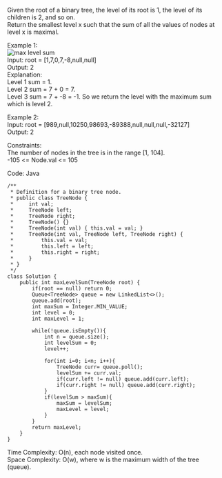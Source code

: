 Given the root of a binary tree, the level of its root is 1, the level of its children is 2, and so on.  
Return the smallest level x such that the sum of all the values of nodes at level x is maximal.  
  
Example 1:  
![max level sum](maxlevelsum.jfif)  
Input: root = [1,7,0,7,-8,null,null]  
Output: 2  
Explanation:  
Level 1 sum = 1.  
Level 2 sum = 7 + 0 = 7.  
Level 3 sum = 7 + -8 = -1.
So we return the level with the maximum sum which is level 2.  
  
Example 2:  
Input: root = [989,null,10250,98693,-89388,null,null,null,-32127]  
Output: 2  
  
Constraints:  
The number of nodes in the tree is in the range [1, 104].  
-105 <= Node.val <= 105  
  
Code: Java  
```
/**
 * Definition for a binary tree node.
 * public class TreeNode {
 *     int val;
 *     TreeNode left;
 *     TreeNode right;
 *     TreeNode() {}
 *     TreeNode(int val) { this.val = val; }
 *     TreeNode(int val, TreeNode left, TreeNode right) {
 *         this.val = val;
 *         this.left = left;
 *         this.right = right;
 *     }
 * }
 */
class Solution {
    public int maxLevelSum(TreeNode root) {
        if(root == null) return 0;
        Queue<TreeNode> queue = new LinkedList<>();
        queue.add(root);
        int maxSum = Integer.MIN_VALUE;
        int level = 0;
        int maxLevel = 1;

        while(!queue.isEmpty()){
            int n = queue.size();
            int levelSum = 0;
            level++;
            
            for(int i=0; i<n; i++){
                TreeNode curr= queue.poll();
                levelSum += curr.val;
                if(curr.left != null) queue.add(curr.left);
                if(curr.right != null) queue.add(curr.right);
            }
            if(levelSum > maxSum){
                maxSum = levelSum;
                maxLevel = level;
            }
        }
        return maxLevel;
    }
}
```
Time Complexity: O(n), each node visited once.  
Space Complexity: O(w), where w is the maximum width of the tree (queue).  
